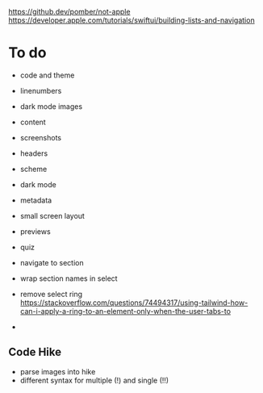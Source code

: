 https://github.dev/pomber/not-apple
https://developer.apple.com/tutorials/swiftui/building-lists-and-navigation

# To do

- code and theme
- linenumbers

- dark mode images
- content
- screenshots
- headers
- scheme
- dark mode
- metadata
- small screen layout
- previews
- quiz
- navigate to section
- wrap section names in select
- remove select ring https://stackoverflow.com/questions/74494317/using-tailwind-how-can-i-apply-a-ring-to-an-element-only-when-the-user-tabs-to

- <CodeContent key={codeblock.meta} />

## Code Hike

- parse images into hike
- different syntax for multiple (!) and single (!!)
